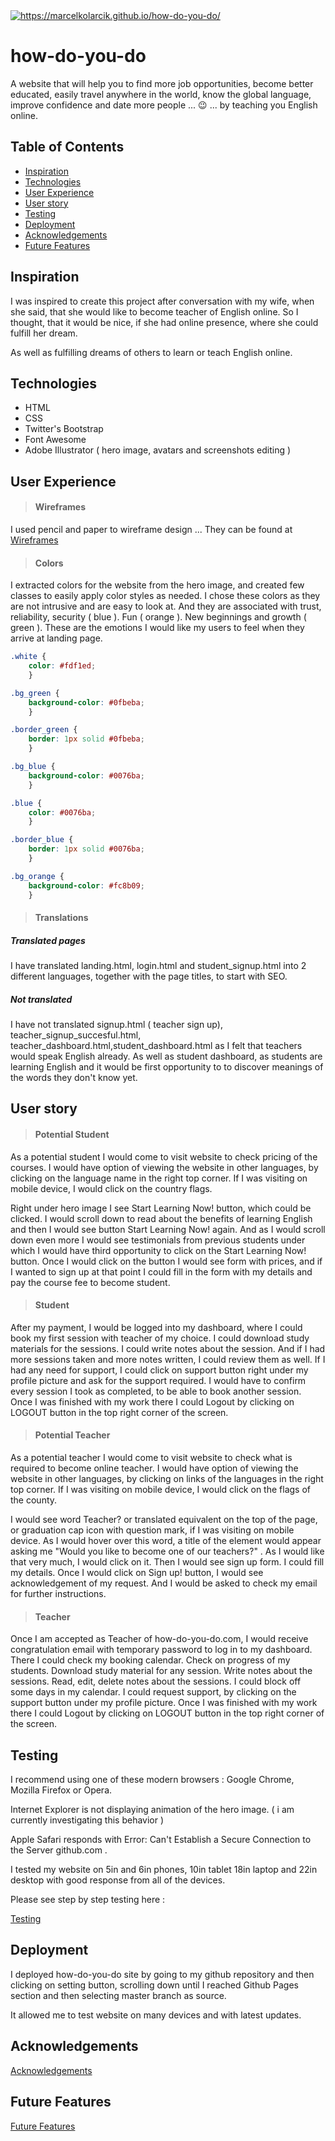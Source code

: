 <a href="https://marcelkolarcik.github.io/how-do-you-do/">
<img src="https://raw.githubusercontent.com/marcelkolarcik/how-do-you-do/master/assets/screenshots/heroimage.gif" title="https://marcelkolarcik.github.io/how-do-you-do/" alt="https://marcelkolarcik.github.io/how-do-you-do/"></a>



# how-do-you-do 
 A website that will help you to find more job opportunities, become better educated, easily travel anywhere in the world,
 know the global language, improve confidence and date more people ... :wink: ...
 by  teaching you  English online.
 


## Table of Contents

- [Inspiration](#inspiration)
- [Technologies](#technologies)
- [User Experience](#user-experience)
- [User story](#user-story)
- [Testing](#testing)
- [Deployment](#deployment)
- [Acknowledgements](#acknowledgements)
- [Future Features](#future-features)


## Inspiration 

I was inspired to create this project after conversation with my wife, when she said,
that she would like to become teacher of English online. So I thought, that it would be nice,
if she had online presence, where she could fulfill her dream.

As well as fulfilling dreams of others to learn or teach English online.

## Technologies

* HTML
* CSS
* Twitter's Bootstrap
* Font Awesome
* Adobe Illustrator ( hero image, avatars and screenshots editing )
	

## User Experience

> #### Wireframes 

I used pencil and paper to wireframe design ...
They can be found at 
[Wireframes](WIREFRAMES.md)

</a>

>   #### Colors
I extracted colors for the website from the hero image, and created few classes to easily
apply color styles as needed. I chose these colors as they are not intrusive and are easy to look at.
And they are associated with trust, reliability, security ( blue ). Fun ( orange ). New beginnings and growth ( green ).
These are the emotions I would like my users to feel when they arrive at landing page.

```css
.white {
	color: #fdf1ed;
	}

.bg_green {
	background-color: #0fbeba;
	}

.border_green {
	border: 1px solid #0fbeba;
	}

.bg_blue {
	background-color: #0076ba;
	}

.blue {
	color: #0076ba;
	}

.border_blue {
	border: 1px solid #0076ba;
	}

.bg_orange {
	background-color: #fc8b09;
	}
```

>  #### Translations

##### Translated pages

I have translated  landing.html, login.html and student_signup.html into 2 different languages, together
with the page titles, to start with SEO.
 
 
##### Not translated
 
 I have not translated signup.html ( teacher sign up), teacher_signup_succesful.html, teacher_dashboard.html,student_dashboard.html
 as I felt that teachers would speak English already. As well as student dashboard, as students
 are learning English and it would be first opportunity to to discover meanings of the words they don't know yet.
 
## User story

> #### Potential Student 

As a potential student I would come to visit website to check pricing of the courses.
I would have option of viewing the website in other languages, by clicking on the language name 
in the right top corner.
If I was visiting on mobile device, I would click on the country flags.

Right under hero image I see Start Learning Now! button, which could be clicked.
I would scroll down to read about the benefits of learning English
and then I would see button Start Learning Now! again. 
And as I would scroll down even more I would see testimonials from 
previous students under which I would have third opportunity to click on the Start Learning Now! button.
Once I would click on the button I would see form with prices, and if I wanted to sign up at that point 
I could fill in the form with my details and pay the course fee to become student.

 > ####  Student 
 
After my payment, I would be logged into my dashboard,
where I could book my first session with teacher of my choice. I could download study materials for the sessions. 
I could write notes about the session. And if I had more sessions taken and more notes written, I could
review them as well.
If I had any need for support, I could click on support button right under my profile picture and ask for the support
required. I would have to confirm every session I took as completed, to be able to book another session. 
 Once I was finished with my work there I could Logout by clicking on LOGOUT button in the top right corner
of the screen.
 
> #### Potential Teacher

As a potential teacher I would come to visit website to check what is 
required to become online teacher.
I would have option of viewing the website in other languages, by clicking on
links of the languages in the right top corner.
If I was visiting on mobile device, I would click on the flags of the county.

I would see word Teacher? or translated equivalent on the top of the page, or graduation cap icon 
with question mark, if I was visiting on mobile device.
 As I would hover over this word, a title of the element
would appear asking me "Would you like to become one of our teachers?" .
As I would like that very much, I would click on it. Then I would see sign up form. I could fill my details.
Once I would click on Sign up! button, I would see acknowledgement of my request. And I would be
asked to check my email for further instructions.

> #### Teacher
Once I am accepted as Teacher of how-do-you-do.com, I would receive congratulation email
 with temporary password to log in to my dashboard. There I could check my booking calendar.
 Check on progress of my students. Download study material for any session. Write notes about the sessions.
 Read, edit, delete notes about the sessions.
 I could block off some days in my calendar. I could request support, by clicking on the support button under my profile
 picture. Once I was finished with my work there I could Logout by clicking on LOGOUT button in the top right corner
  of the screen.
 


## Testing

 I recommend using one of these modern browsers : Google Chrome, Mozilla Firefox or Opera.

 Internet Explorer is not displaying animation of the hero image. ( i am currently investigating this behavior )
 
 Apple Safari responds with Error:  Can't Establish a Secure Connection to the Server github.com .
 
I tested my website on 5in and 6in phones, 10in tablet 18in laptop and 22in desktop with good response from
all of the devices.

Please see step by step testing here :

[Testing](TESTING.md)

## Deployment 

I deployed how-do-you-do site by going to my github repository and then clicking on setting button,
scrolling down until I reached Github Pages section and then selecting master branch as source.

It allowed me to test website on many devices and with latest updates.





## Acknowledgements

[Acknowledgements](ACKNOWLEDGEMENTS.md)





## Future Features

[Future Features](FUTURE_FEATURES.md)
